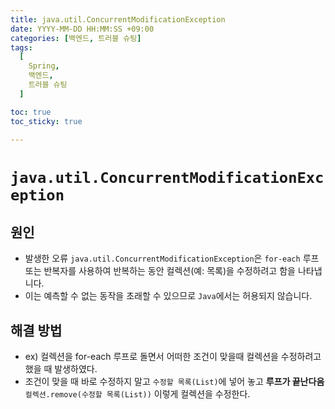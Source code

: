 ```yaml
---
title: java.util.ConcurrentModificationException
date: YYYY-MM-DD HH:MM:SS +09:00
categories: [백엔드, 트러블 슈팅]
tags:
  [
    Spring,
    백엔드,
    트러블 슈팅
  ]

toc: true
toc_sticky: true

---
```


# `java.util.ConcurrentModificationException`

## 원인
* 발생한 오류 `java.util.ConcurrentModificationException`은 `for-each` 루프 또는 반복자를 사용하여 반복하는 동안 컬렉션(예: 목록)을 수정하려고 함을 나타냅니다. 
* 이는 예측할 수 없는 동작을 초래할 수 있으므로 `Java`에서는 허용되지 않습니다.

## 해결 방법
* ex) 컬렉션을 for-each 루프로 돌면서 어떠한 조건이 맞을때 컬렉션을 수정하려고 했을 때 발생하였다.
* 조건이 맞을 때 바로 수정하지 말고 `수정할 목록(List)`에 넣어 놓고 **루프가 끝난다음**  `컬렉션.remove(수정할 목록(List))` 이렇게 컬렉션을 수정한다.